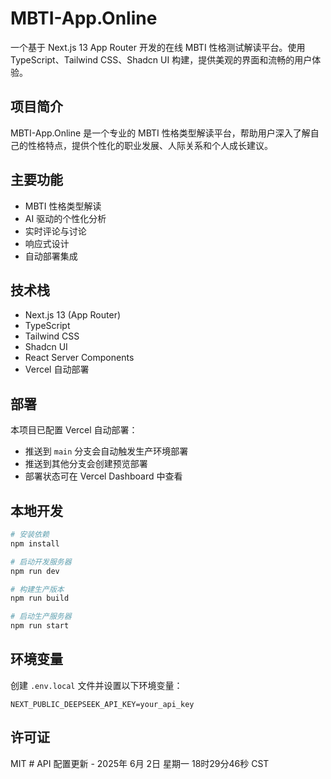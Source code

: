 # MBTI-App.Online

一个基于 Next.js 13 App Router 开发的在线 MBTI 性格测试解读平台。使用 TypeScript、Tailwind CSS、Shadcn UI 构建，提供美观的界面和流畅的用户体验。

## 项目简介

MBTI-App.Online 是一个专业的 MBTI 性格类型解读平台，帮助用户深入了解自己的性格特点，提供个性化的职业发展、人际关系和个人成长建议。

## 主要功能

- MBTI 性格类型解读
- AI 驱动的个性化分析
- 实时评论与讨论
- 响应式设计
- 自动部署集成

## 技术栈

- Next.js 13 (App Router)
- TypeScript
- Tailwind CSS
- Shadcn UI
- React Server Components
- Vercel 自动部署

## 部署

本项目已配置 Vercel 自动部署：
- 推送到 `main` 分支会自动触发生产环境部署
- 推送到其他分支会创建预览部署
- 部署状态可在 Vercel Dashboard 中查看

## 本地开发

```bash
# 安装依赖
npm install

# 启动开发服务器
npm run dev

# 构建生产版本
npm run build

# 启动生产服务器
npm run start
```

## 环境变量

创建 `.env.local` 文件并设置以下环境变量：

```env
NEXT_PUBLIC_DEEPSEEK_API_KEY=your_api_key
```

## 许可证

MIT # API 配置更新 - 2025年 6月 2日 星期一 18时29分46秒 CST
